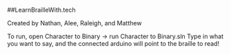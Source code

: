 ##LearnBrailleWith.tech

Created by Nathan, Alee, Raleigh, and Matthew

To run, open Character to Binary -> run Character to Binary.sln
Type in what you want to say, and the connected arduino will point to the braille to read!